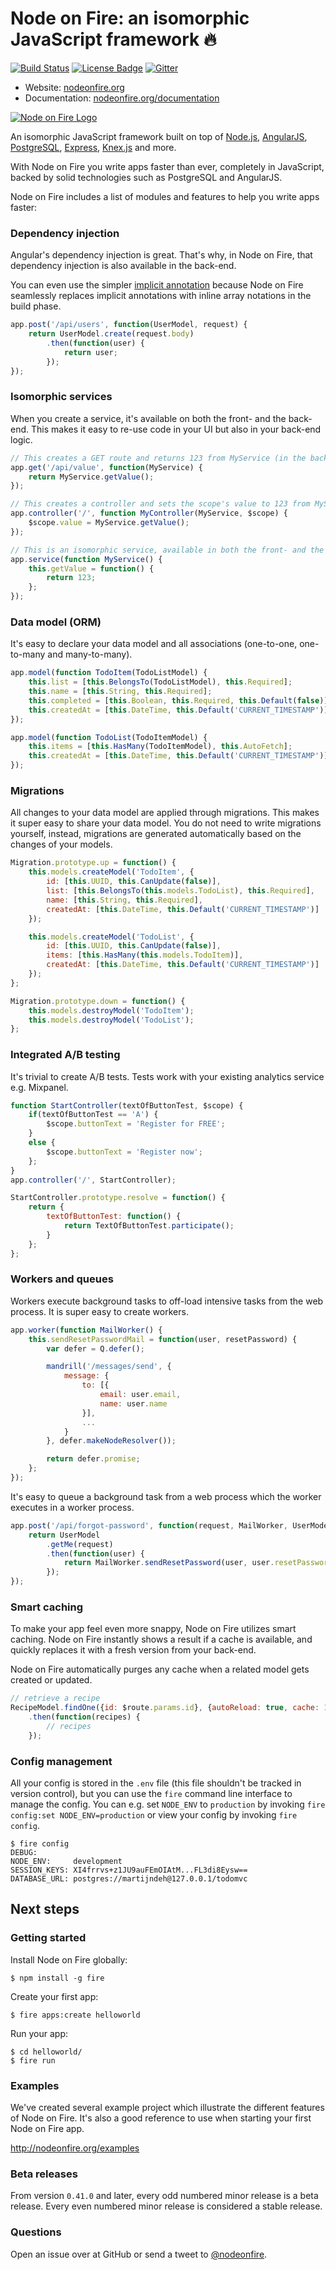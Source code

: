 # Node on Fire: an isomorphic JavaScript framework :fire:
[![Build Status](https://travis-ci.org/martijndeh/fire.svg?branch=master)](https://travis-ci.org/martijndeh/fire)
[![License Badge](https://img.shields.io/github/license/martijndeh/fire.svg)](https://github.com/martijndeh/fire/blob/master/LICENSE)
[![Gitter](https://badges.gitter.im/Join%20Chat.svg)](https://gitter.im/martijndeh/fire?utm_source=badge&utm_medium=badge&utm_campaign=pr-badge)

- Website: [nodeonfire.org](http://nodeonfire.org/)
- Documentation: [nodeonfire.org/documentation](http://nodeonfire.org/documentation)

[![Node on Fire Logo](http://nodeonfire.org/images/node-on-fire-github-logo.png)](http://nodeonfire.org/)

An isomorphic JavaScript framework built on top of [Node.js](https://nodejs.org), [AngularJS](https://angularjs.org/), [PostgreSQL](http://www.postgresql.org/), [Express](http://expressjs.com/), [Knex.js](http://knexjs.org/) and more.

With Node on Fire you write apps faster than ever, completely in JavaScript, backed by solid technologies such as PostgreSQL and AngularJS.

Node on Fire includes a list of modules and features to help you write apps faster:

### Dependency injection
Angular's dependency injection is great. That's why, in Node on Fire, that dependency injection is also available in the back-end.

You can even use the simpler [implicit annotation](https://docs.angularjs.org/guide/di#implicit-annotation) because Node on Fire seamlessly replaces implicit annotations with inline array notations in the build phase.
```js
app.post('/api/users', function(UserModel, request) {
    return UserModel.create(request.body)
        .then(function(user) {
            return user;
        });
});
```

### Isomorphic services
When you create a service, it's available on both the front- and the back-end. This makes it easy to re-use code in your UI but also in your back-end logic.
```js
// This creates a GET route and returns 123 from MyService (in the back-end).
app.get('/api/value', function(MyService) {
    return MyService.getValue();
});

// This creates a controller and sets the scope's value to 123 from MyService (in the front-end).
app.controller('/', function MyController(MyService, $scope) {
    $scope.value = MyService.getValue();
});

// This is an isomorphic service, available in both the front- and the back-end.
app.service(function MyService() {
    this.getValue = function() {
        return 123;
    };
});
```

### Data model (ORM)
It's easy to declare your data model and all associations (one-to-one, one-to-many and many-to-many).
```js
app.model(function TodoItem(TodoListModel) {
	this.list = [this.BelongsTo(TodoListModel), this.Required];
	this.name = [this.String, this.Required];
	this.completed = [this.Boolean, this.Required, this.Default(false)];
	this.createdAt = [this.DateTime, this.Default('CURRENT_TIMESTAMP')];
});

app.model(function TodoList(TodoItemModel) {
	this.items = [this.HasMany(TodoItemModel), this.AutoFetch];
	this.createdAt = [this.DateTime, this.Default('CURRENT_TIMESTAMP')];
});
```

### Migrations
All changes to your data model are applied through migrations. This makes it super easy to share your data model. You do not need to write migrations yourself, instead, migrations are generated automatically based on the changes of your models.
```js
Migration.prototype.up = function() {
	this.models.createModel('TodoItem', {
		id: [this.UUID, this.CanUpdate(false)],
		list: [this.BelongsTo(this.models.TodoList), this.Required],
		name: [this.String, this.Required],
		createdAt: [this.DateTime, this.Default('CURRENT_TIMESTAMP')]
	});

	this.models.createModel('TodoList', {
		id: [this.UUID, this.CanUpdate(false)],
		items: [this.HasMany(this.models.TodoItem)],
		createdAt: [this.DateTime, this.Default('CURRENT_TIMESTAMP')]
	});
};

Migration.prototype.down = function() {
	this.models.destroyModel('TodoItem');
	this.models.destroyModel('TodoList');
};
```

### Integrated A/B testing
It's trivial to create A/B tests. Tests work with your existing analytics service e.g. Mixpanel.
```js
function StartController(textOfButtonTest, $scope) {
    if(textOfButtonTest == 'A') {
        $scope.buttonText = 'Register for FREE';
    }
    else {
        $scope.buttonText = 'Register now';
    };
}
app.controller('/', StartController);

StartController.prototype.resolve = function() {
    return {
        textOfButtonTest: function() {
            return TextOfButtonTest.participate();
        }
    };
};
```

### Workers and queues
Workers execute background tasks to off-load intensive tasks from the web process. It is super easy to create workers.

```js
app.worker(function MailWorker() {
    this.sendResetPasswordMail = function(user, resetPassword) {
    	var defer = Q.defer();

    	mandrill('/messages/send', {
    		message: {
    			to: [{
    				email: user.email,
    				name: user.name
    			}],
    			...
    		}
    	}, defer.makeNodeResolver());

    	return defer.promise;
    };
});
```
It's easy to queue a background task from a web process which the worker executes in a worker process.
```js
app.post('/api/forgot-password', function(request, MailWorker, UserModel) {
    return UserModel
        .getMe(request)
        .then(function(user) {
            return MailWorker.sendResetPassword(user, user.resetPassword);
        });
});
```

### Smart caching
To make your app feel even more snappy, Node on Fire utilizes smart caching. Node on Fire instantly shows a result if a cache is available, and quickly replaces it with a fresh version from your back-end.

Node on Fire automatically purges any cache when a related model gets created or updated.

```js
// retrieve a recipe
RecipeModel.findOne({id: $route.params.id}, {autoReload: true, cache: 1000 * 60 * 5})
    .then(function(recipes) {
        // recipes
    });
```

### Config management
All your config is stored in the `.env` file (this file shouldn't be tracked in version control), but you can use the `fire` command line interface to manage the config. You can e.g. set `NODE_ENV` to `production` by invoking `fire config:set NODE_ENV=production` or view your config by invoking `fire config`.
```
$ fire config
DEBUG:
NODE_ENV:     development
SESSION_KEYS: XI4frrvs+z1JU9auFEmOIAtM...FL3di8Eysw==
DATABASE_URL: postgres://martijndeh@127.0.0.1/todomvc
```

## Next steps

### Getting started
Install Node on Fire globally:
```
$ npm install -g fire
```

Create your first app:
```
$ fire apps:create helloworld
```

Run your app:
```
$ cd helloworld/
$ fire run
```

### Examples

We've created several example project which illustrate the different features of Node on Fire. It's also a good reference to use when starting your first Node on Fire app.

http://nodeonfire.org/examples

### Beta releases

From version `0.41.0` and later, every odd numbered minor release is a beta release. Every even numbered minor release is considered a stable release.

### Questions

Open an issue over at GitHub or send a tweet to [@nodeonfire](http://twitter.com/nodeonfire).
